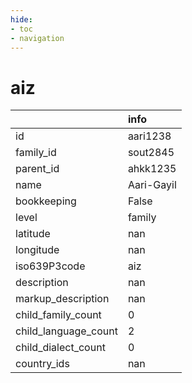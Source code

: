 ```yaml
---
hide:
- toc
- navigation
---
```

# aiz
|                      | info       |
|:---------------------|:-----------|
| id                   | aari1238   |
| family_id            | sout2845   |
| parent_id            | ahkk1235   |
| name                 | Aari-Gayil |
| bookkeeping          | False      |
| level                | family     |
| latitude             | nan        |
| longitude            | nan        |
| iso639P3code         | aiz        |
| description          | nan        |
| markup_description   | nan        |
| child_family_count   | 0          |
| child_language_count | 2          |
| child_dialect_count  | 0          |
| country_ids          | nan        |
